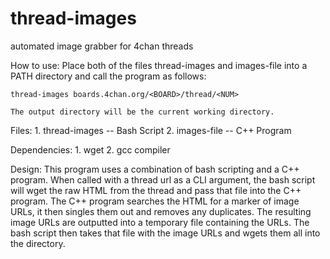 thread-images
=============

automated image grabber for 4chan threads

How to use:
    Place both of the files thread-images and images-file into a PATH directory
and call the program as follows:

    thread-images boards.4chan.org/<BOARD>/thread/<NUM>

    The output directory will be the current working directory.

Files:
    1. thread-images -- Bash Script
    2. images-file  -- C++ Program

Dependencies:
    1. wget
    2. gcc compiler

Design:
    This program uses a combination of bash scripting and a C++ program. When
called with a thread url as a CLI argument, the bash script will wget the raw
HTML from the thread and pass that file into the C++ program. The C++ program
searches the HTML for a marker of image URLs, it then singles them out and
removes any duplicates. The resulting image URLs are outputted into a temporary
file containing the URLs. The bash script then takes that file with the image
URLs and wgets them all into the directory.


